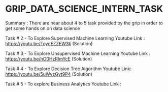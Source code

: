 # GRIP_DATA_SCIENCE_INTERN_TASK
Summary : There are near about 4 to 5 task provided by the grip in order to get some hands on on data science 

Task # 2 - To Explore Supervised Machine Learning
Youtube Link : https://youtu.be/ToydEZZEW3k (Solution)

Task # 3 - To Explore Unsupervised Machine Learning
Youtube Link : https://youtu.be/hO0HzRImYcE (Solution)

Task # 4 - To Explore Decision Tree Algorithm
Youtube Link: https://youtu.be/5uWvzGyt9P4 (Solution)

Task # 5 - To explore Business Analytics
Youtube Link : 
